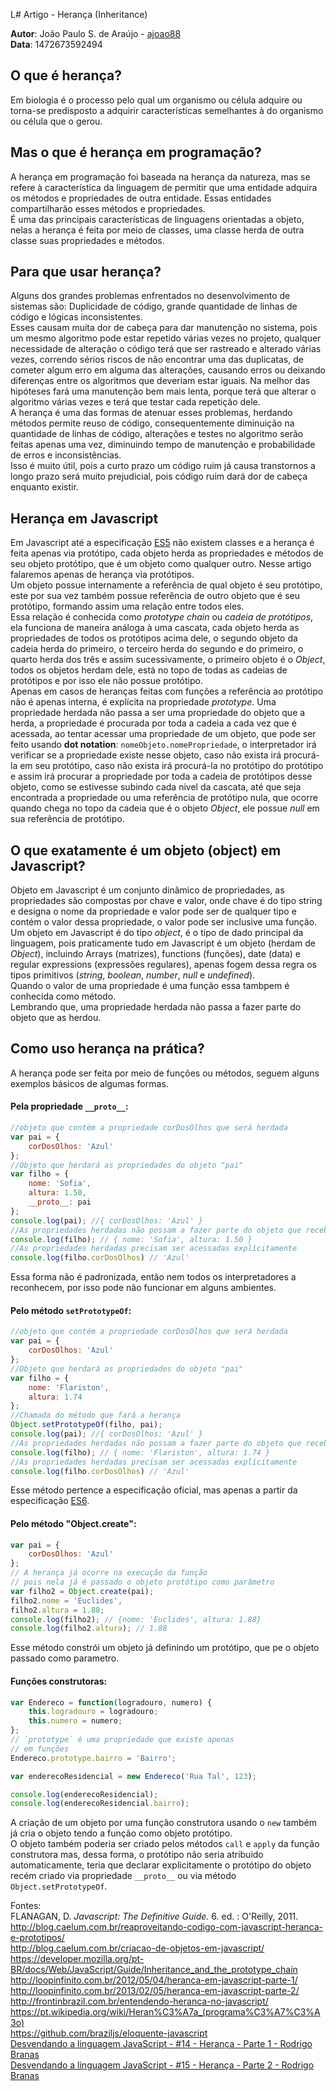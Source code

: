 L# Artigo - Herança (Inheritance)

**Autor**: João Paulo S. de Araújo - [ajoao88](https://github.com/ajoao88)  
**Data**: 1472673592494
## O que é herança?
Em biologia é o processo pelo qual um organismo ou célula adquire ou torna-se predisposto a adquirir características semelhantes à do organismo ou célula que o gerou.
## Mas o que é herança em programação?
A herança em programação foi baseada na herança da natureza, mas se refere à característica da linguagem de permitir que uma entidade adquira os métodos e propriedades de outra entidade.
Essas entidades compartilharão esses métodos e propriedades.  
É uma das principais características de linguagens orientadas a objeto, nelas a herança é feita por meio de classes, uma classe herda de outra classe suas propriedades e métodos.  
## Para que usar herança?
Alguns dos grandes problemas enfrentados no desenvolvimento de sistemas são: Duplicidade de código, grande quantidade de linhas de código e lógicas inconsistentes.  
Esses causam muita dor de cabeça para dar manutenção no sistema, pois um mesmo algoritmo pode estar repetido várias vezes no projeto, qualquer necessidade de alteração o código terá que ser rastreado e alterado várias vezes, correndo sérios riscos de não encontrar uma das duplicatas, de cometer algum erro em alguma das alterações, causando erros ou deixando diferenças entre os algoritmos que deveriam estar iguais. Na melhor das hipóteses fará uma manutenção bem mais lenta, porque terá que alterar o algoritmo várias vezes e terá que testar cada repetição dele.  
A herança é uma das formas de atenuar esses problemas, herdando métodos permite reuso de código, consequentemente diminuição na quantidade de linhas de código, alterações e testes no algoritmo serão feitas apenas uma vez, diminuindo tempo de manutenção e probabilidade de erros e inconsistências.  
Isso é muito útil, pois a curto prazo um código ruim já causa transtornos a longo prazo será muito prejudicial, pois código ruim dará dor de cabeça enquanto existir.
## Herança em Javascript
Em Javascript até a especificação [ES5](http://www.ecma-international.org/ecma-262/5.1/) não existem classes e a herança é feita apenas via protótipo, cada objeto herda as propriedades e métodos de seu objeto protótipo, que é um objeto como qualquer outro. Nesse artigo falaremos apenas de herança via protótipos.  
Um objeto possue internamente a referência de qual objeto é seu protótipo, este por sua vez também possue referência de outro objeto que é seu protótipo, formando assim uma relação entre todos eles.  
Essa relação é conhecida como *prototype chain* ou *cadeia de protótipos*, ela funciona de maneira análoga à uma cascata, cada objeto herda as propriedades de todos os protótipos acima dele, o segundo objeto da cadeia herda do primeiro, o terceiro herda do segundo e do primeiro, o quarto herda dos três e assim sucessivamente, o primeiro objeto é o *Object*, todos os objetos herdam dele, está no topo de todas as cadeias de protótipos e  por isso ele não possue protótipo.  
Apenas em casos de heranças feitas com funções a referência ao protótipo não é apenas interna, é explícita na propriedade *prototype*.
Uma propriedade herdada não passa a ser uma propriedade do objeto que a herda, a propriedade é procurada por toda a cadeia a cada vez que é acessada, ao tentar acessar uma propriedade de um objeto, que pode ser feito usando **dot notation**: `nomeObjeto.nomePropriedade`, o interpretador irá verificar se a propriedade existe nesse objeto, caso não exista irá procurá-la em seu protótipo, caso não exista irá procurá-la no protótipo do protótipo e assim irá procurar a propriedade por toda a cadeia de protótipos desse objeto, como se estivesse subindo cada nivel da cascata, até que seja encontrada a propriedade ou uma referência de protótipo nula, que ocorre quando chega no topo da cadeia que é o objeto *Object*, ele possue *null* em sua referência de protótipo.  
## O que exatamente é um objeto (object) em Javascript?
Objeto em Javascript é um conjunto dinâmico de propriedades, as propriedades são compostas por chave e valor, onde chave é do tipo string e designa o nome da propriedade e valor pode ser de qualquer tipo e contém o valor dessa propriedade, o valor pode ser inclusive uma função.  
Um objeto em Javascript é do tipo *object*, é o tipo de dado principal da linguagem, pois praticamente tudo em Javascript é um objeto (herdam de *Object*), incluindo Arrays (matrizes), functions (funções), date (data) e regular expressions (expressões regulares), apenas fogem dessa regra os tipos primitivos (*string*, *boolean*, *number*, *null* e *undefined*).  
Quando o valor de uma propriedade é uma função essa tambpem é conhecida como método.  
Lembrando que, uma propriedade herdada não passa a fazer parte do objeto que as herdou.
## Como uso herança na prática?
A herança pode ser feita por meio de funções ou métodos, seguem alguns exemplos básicos de algumas formas.  
#### Pela propriedade `__proto__`:
```js
//objeto que contém a propriedade corDosOlhos que será herdada
var pai = {
    corDosOlhos: 'Azul'
};
//Objeto que herdará as propriedades do objeto "pai"
var filho = {
    nome: 'Sofia',
    altura: 1.50,
    __proto__: pai
};
console.log(pai); //{ corDosOlhos: 'Azul' }
//As propriedades herdadas não possam a fazer parte do objeto que recebeu a herança
console.log(filho); // { nome: 'Sofia', altura: 1.50 }
//As propriedades herdadas precisam ser acessadas explícitamente
console.log(filho.corDosOlhos) // 'Azul'
```
Essa forma não é padronizada, então nem todos os interpretadores a reconhecem, por isso pode não funcionar em alguns ambientes.
#### Pelo método `setPrototypeOf`:
```js
//objeto que contém a propriedade corDosOlhos que será herdada
var pai = {
    corDosOlhos: 'Azul'
};
//Objeto que herdará as propriedades do objeto "pai"
var filho = {
    nome: 'Flariston',
    altura: 1.74
};
//Chamada do método que fará a herança
Object.setPrototypeOf(filho, pai);
console.log(pai); //{ corDosOlhos: 'Azul' }
//As propriedades herdadas não possam a fazer parte do objeto que recebeu a herança
console.log(filho); // { nome: 'Flariston', altura: 1.74 }
//As propriedades herdadas precisam ser acessadas explícitamente
console.log(filho.corDosOlhos) // 'Azul'
```
Esse método pertence a especificação oficial, mas apenas a partir da especificação [ES6](http://www.ecma-international.org/ecma-262/6.0/).
#### Pelo método "Object.create":
```js
var pai = {
    corDosOlhos: 'Azul'
};
// A herança já ocorre na execução da função
// pois nela já é passado o objeto protótipo como parâmetro
var filho2 = Object.create(pai);
filho2.nome = 'Euclides',
filho2.altura = 1.88;
console.log(filho2); // {nome: 'Euclides', altura: 1.88}
console.log(filho2.altura); // 1.88
```
Esse método constrói um objeto já definindo um protótipo, que pe o objeto passado como parametro.
#### Funções construtoras:
```js
var Endereco = function(logradouro, numero) {
    this.logradouro = logradouro;
    this.numero = numero;
};
// `prototype` é uma propriedade que existe apenas
// em funções
Endereco.prototype.bairro = 'Bairro';

var enderecoResidencial = new Endereco('Rua Tal', 123);

console.log(enderecoResidencial);
console.log(enderecoResidencial.bairro);
```
A criação de um objeto por uma função construtora usando o `new` também já cria o objeto tendo a função como objeto protótipo.  
O objeto também poderia ser criado pelos métodos `call` e `apply` da função construtora mas, dessa forma, o protótipo não seria atribuido automaticamente, teria que declarar explicitamente o protótipo do objeto recém criado via propriedade `__proto__` ou via método `Object.setPrototypeOf`.

Fontes:  
FLANAGAN, D. *Javascript: The Definitive Guide.* 6. ed. : O'Reilly, 2011.  
http://blog.caelum.com.br/reaproveitando-codigo-com-javascript-heranca-e-prototipos/  
http://blog.caelum.com.br/criacao-de-objetos-em-javascript/  
https://developer.mozilla.org/pt-BR/docs/Web/JavaScript/Guide/Inheritance_and_the_prototype_chain  
http://loopinfinito.com.br/2012/05/04/heranca-em-javascript-parte-1/  
http://loopinfinito.com.br/2013/02/05/heranca-em-javascript-parte-2/  
http://frontinbrazil.com.br/entendendo-heranca-no-javascript/  
https://pt.wikipedia.org/wiki/Heran%C3%A7a_(programa%C3%A7%C3%A3o)  
https://github.com/braziljs/eloquente-javascript  
[Desvendando a linguagem JavaScript - #14 - Herança - Parte 1 - Rodrigo Branas](https://www.youtube.com/watch?v=1Y0nSEMvTt0)  
[Desvendando a linguagem JavaScript - #15 - Herança - Parte 2 - Rodrigo Branas](https://www.youtube.com/watch?v=hDhoO86cfh8)

